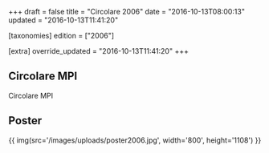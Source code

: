 +++
draft = false
title = "Circolare 2006"
date = "2016-10-13T08:00:13"
updated = "2016-10-13T11:41:20"

[taxonomies]
edition = ["2006"]

[extra]
override_updated = "2016-10-13T11:41:20"
+++
## Circolare MPI

Circolare MPI

## Poster

<div style="text-align: center;">

{{ img(src='/images/uploads/poster2006.jpg', width='800', height='1108') }}

</div>
